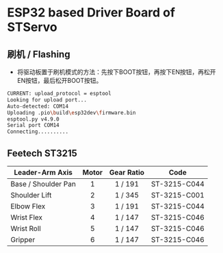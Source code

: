 # ESP32 based Driver Board of STServo

## 刷机 / Flashing

* 将驱动板置于刷机模式的方法：先按下BOOT按钮，再按下EN按钮，再松开EN按钮，最后松开BOOT按钮。
```sh
CURRENT: upload_protocol = esptool
Looking for upload port...
Auto-detected: COM14
Uploading .pio\build\esp32dev\firmware.bin
esptool.py v4.9.0
Serial port COM14
Connecting..........
```

## Feetech ST3215

| Leader-Arm Axis     | Motor | Gear Ratio |     Code     |
| ------------------- | :---: | :--------: | :----------: |
| Base / Shoulder Pan |   1   |  1 / 191   | ST-3215-C044 |
| Shoulder Lift       |   2   |  1 / 345   | ST-3215-C001 |
| Elbow Flex          |   3   |  1 / 191   | ST-3215-C044 |
| Wrist Flex          |   4   |  1 / 147   | ST-3215-C046 |
| Wrist Roll          |   5   |  1 / 147   | ST-3215-C046 |
| Gripper             |   6   |  1 / 147   | ST-3215-C046 |
